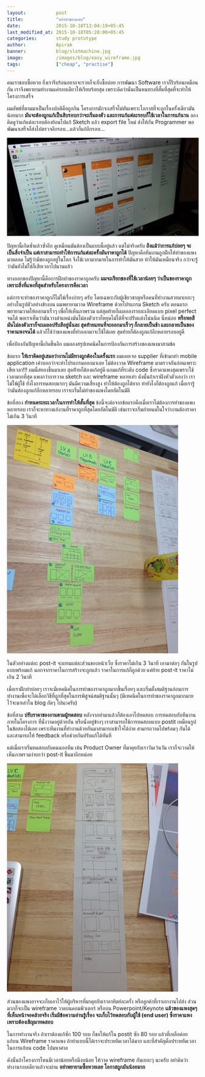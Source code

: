```yaml
---
layout:           post
title:            "อย่าทำของแพง"
date:             2015-10-18T13:04:19+05:45
last_modified_at: 2015-10-18T05:20:00+05:45
categories:       study prototype
author:           Apirak
banner:           blog/slotmachine.jpg
image:            /images/blog/easy_wireframe.jpg
tags:             ["cheap", "practise"]
---
```


คนเราชอบซื้อหวย ยิ่งเรารีบร้อนอยากจะรวยก็จะยิ่งซื้อบ่อย การพัฒนา Software เราก็รีบร้อนเหมือนกัน เราจึงพยายามทำงานแค่รอบเดียวให้เรียบร้อยสุด เพราะคิดว่านั่นเป็นหนทางที่สั้นที่สุดที่จะทำให้โครงการเสร็จ

ผมลัพธ์ที่ตามมาเป็นเรื่องปกติคือถูกกิน โครงการมักจะเสร็จไม่ทันเพราะโอกาสที่จะถูกในครั้งเดียวมันน้อยมาก **มันจะต้องถูกแก้เป็นสิบรอบกว่าจะเริ่มลงตัว และการแก้แต่ละรอบก็ใช้เวลาในการแก้นาน** ลองคิดดูว่าแก้แต่ละรอบต้องย้อนไปแก้ Sketch แล้ว export file ใหม่ ส่งให้กัน Programmer พอพัฒนาเสร็จก็ส่งไปตรวจอีกรอบ...แล้วก็แก้อีกรอบ...

![easy wireframe](/images/blog/sketch_example.jpg)

ปัญหานี้เกิดซ้ำแล้วซ้ำอีก ดูเหมือนมันต้องเป็นแบบนี้อยู่แล้ว แต่ไม่จริงครับ **ถึงแม้ว่าการแก้บ่อยๆ จะเป็นสิ่งจำเป็น แต่เราสามารถทำให้การแก้แต่ละครั้งมันราคาถูกได้** ปัญหาคือทีมงานถูกฝึกให้ทำของแพงมาตลอด ไม่รู้ว่ามีของถูกอยู่ในโลก จึงใช้เวลามากมายในการทำให้มันสวย ทำให้มันเหมือนจริง กว่าจะรู้ว่ามันยังไม่ใช่ก็เสียเวลาไปนานแล้ว

<!--more-->

ทางออกของปัญหานี้คือการฝึกทำของราคาถูกครับ **ผมจะเรียกของที่ใช้เวลาน้อยๆ ว่าเป็นของราคาถูกเพราะสิ่งที่แพงที่สุดสำหรับโครงการคือเวลา**

แต่การจะทำของราคาถูกก็ไม่ใช่เรื่องง่ายๆ ครับ โดยเฉพาะกับผู้เชียวชาญ​หรือคนที่ทำงานสวยมาเยอะๆ อย่างในรูปตัวอย่างข้างบน ผมพยายามวาด Wireframe ด้วยโปรแกรม Sketch ครับ ตอนแรกพยายามวาดให้ออกมาเร็วๆ เพื่อให้เห็นภาพรวม แต่สุดท้ายก็เผลอลงรายละเอียดแบบ pixel perfect จนได้ พอเราเห็นว่ามันวางตำแหน่งมันไม่ลงตัวเราก็หยุดไม่ได้ที่จะปรับแต่งโน่นนิด นี่หน่อย **หรือพอสีมันไม่ลงตัวเราก็จะเผลอปรับสีอยู่นั่นละ สุดท้ายแทนที่จะออกมาเร็วๆ ก็กลายเป็นช้า และกลายเป็นของราคาแพงจนได้** แล้วก็ใช่ว่าของแพงที่ทำออกมาจะใช้ได้เลย สุดท้ายก็ต้องถูกแก้อีกหลายรอบอยู่ดี

เพื่อป้องกันปัญหานี้เกิดขึ้นอีก ผมลองสรุปเทคนิคในการป้องกันการสร้างของแพงมาสามข้อ

ข้อแรก **ให้เราคิดอยู่เสมอว่างานไม่มีทางถูกต้องในครั้งแรก** ผมเคยเจอ supplier ที่เข้ามาทำ mobile application เค้าบอกว่าจะทำโปรแกรมออกมาเลย ไม่ต้องวาด Wireframe มาตรวจกันก่อนเพราะเสียเวลา!!! ผมนี่สยองขึ้นมาเลย สุดท้้ายก็ต้องแก้อยู่ดี แถมแก้ที่ระดับ code ซึ่งราคาแพงสุดเพราะใช้เวลามากที่สุด แพงกว่าการวาด sketch และ wireframe หลายเท่า ดังนั้นถ้าเราฝังหัวตัวเองว่า เราไม่ใช่ผู้ใช้ ยังไงการทดสอบแรกๆ มันมีความเสี่ยงสูง ทำให้ต้องถูกได้ยาก ทำยังไงก็ต้องถูกแก้ เมื่อเรารู้ว่ามันต้องถูกแก้อีกหลายรอบ เราจะเริ่มไม่ทำของแพงโดยอัตโนมัติ

ข้อที่สอง **กำหนดระยะเวลาในการทำให้สั้นที่สุด** ข้อนี้จะต่อจากข้อแรกคือเมื่อเราไม่ต้องการทำของแพงหลายรอบ เราก็จะหาทางแก้งานที่ราคาถูกที่สุดโดยอัตโนมัติ เช่นเราจะเริ่มกำหนดในใจว่างานต้องราคาไม่เกิน 3 วินาที

![easy wireframe](/images/blog/easy_wireframe.jpg)

ในตัวอย่างแต่ละ post-it จะแทนแต่ละส่วนของหน้าเว็บ ซึ่งราคาไม่เกิน 3 วินาที เอามาต่อๆ กันในรูปแบบพร้อมแก้ นอกจากราคาในการสร้างจะถูกแล้ว ราคาในการแก้ก็ถูกด้วย แค่ย้าย post-it ราคาไม่เกิน 2 วินาที

เมื่อเราฝึกทำบ่อยๆ เราจะมีเทคนิคในการทำของราคาถูกมากขึ้นเรื่อยๆ และเริ่มตั้งสมติฐานก่อนการทำงานเพื่อจะได้เลือกวิธีที่ถูกที่สุดในการพิสูจน์สมติฐานนั้นๆ (มีเทคนิคในการทำของราคาถูกมากมาย ไว้จะมาเล่าใน blog ถัดๆ ไปนะครับ)

ข้อที่สาม **ปรับราคาของงานตามผู้ทดสอบ** หลังจากทำมาแล้วก็ต้องเอาไปทดสอบ การทดสอบกับทีมงานภายในโครงการ ที่นั่งวาดอยู่ด้วยกัน หรือนั่งอยู่ข้างๆ เราสามารถใช้การทดสอบแบบ postit เหมือนรูปในข้อสองได้เลย เพราะทีมงานที่ทำงานด้วยกันมาสามารถเข้าใจได้ง่าย สามารถวาดไปพร้อมๆ กันได้ และสามารถให้ feedback หรือช่วยกันปรับแก้ได้ทันที

แต่เมื่อเราเริ่มทดสอบกับคนนอกทีม เช่น Product Owner ที่มาคุยกับเราวันเว้นวัน เราก็จะวาดให้เห็นภาพรวมง่ายกว่า post-it ขึ้นมาอีกหน่อย

![easy wireframe](/images/blog/little_expensive.jpg)

ส่วนของแพงอาจจะเก็บเอาไว้ให้ผู้บริหารที่มาคุยกับเราอาทิตย์ละครั้ง หรือลูกค้าที่เราเอางานไปส่ง ส่วนมากก็จะเป็น wireframe วาดบนคอมพิวเตอร์ หรือบน Powerpoint/Keynote **แล้วของแพงสุดๆ ที่เห็นหน้าจอคล้ายจริง เริ่มมีข้อความอ่านรู้เรื่อง จะเก็บไว้ทดสอบกับผู้ใช้ (end user) ซึ่งราคาแพงเพราะต้องเชิญมาทดสอบ**

ในการทำงานจริง ถ้าเราต้องแก้ซัก 100 รอบ ก็ขอให้แก้ใน postit ซัก 80 รอบ แล้วที่เหลือค่อยแก้บน Wireframe ราคาแพง ถ้าทำแบบนี้ได้เราจะประหยัดเวลาได้มาก และที่สำคัญคือประหยัดเวลาในการแก้บน code ไปมหาศาล

ดังนั้นถ้าโครงการไหนมีเวลาน้อยหรือมีงบน้อย ให้วาด wireframe กันเยอะๆ นะครับ อย่าคิดว่าทำงานรอบเดียวแล้วจะผ่าน **อย่าพยายามซื้อหวยเลย โอกาสถูกมันน้อยมาก**

